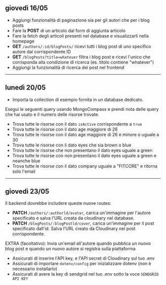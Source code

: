 ## giovedì 16/05
- Aggiungi funzionalità di paginazione sia per gli autori che per i blog posts
- Fare la **POST** di un articolo dal form di aggiunta articolo
- Fare la fetch degli articoli presenti nel database e visualizzarli nella homepage
- **GET** `/authors/:id/blogPosts/` ricevi tutti i blog post di uno specifico autore dal corrispondente ID
- **GET** `/blogPosts?title=whatever` filtra i blog post e ricevi l'unico che corrisponda alla condizione di ricerca (es. titolo contiene "whatever")
- Aggiungi la funzionalità di ricerca dei post nel frontend

---

## lunedì 20/05
- Importa la collection di esempio fornita in un database dedicato.

Esegui le seguenti query usando MongoCompass e prendi nota delle query che hai usato e il numero delle risorse trovate.
- Trova tutte le risorse con il dato `isActive` corrispondente a `true`
- Trova tutte le risorse con il dato age maggiore di 26
- Trova tutte le risorse con il dato age maggiore di 26 e minore o uguale a 30
- Trova tutte le risorse con il dato eyes che sia brown o blue
- Trova tutte le risorse che non presentano il dato eyes uguale a green
- Trova tutte le risorse con non presentano il dato eyes uguale a green e neanche blue
- Trova tutte le risorse con il dato company uguale a "FITCORE" e ritorna solo l'email

---

## giovedì 23/05
Il backend dovrebbe includere queste nuove routes:
- **PATCH** `/authors/:authorld/avatar`, carica un'immagine per l'autore specificato e salva l'URL creata da cloudinary nel database.
- **PATCH** `/blogPosts/:blogPostld/cover`, carica un'immagine per il post specificato dall'id. Salva l'URL creato da Cloudinary nel post corrispondente.

EXTRA (facoltativo): Invia un'email all'autore quando pubblica un nuovo blog post e quando un nuovo autore si registra sulla piattaforma

- Assicurati di inserire I'API key, e I'API secret di Cloudinary sul tuo .env
- Assicurati di importare `dotenv/config` per inizializzare dotenv (non è necessario installarlo)
- Assicurati di avere la key di sendgrid nel tuo .env sotto la voce `SENDGRID API KEY`